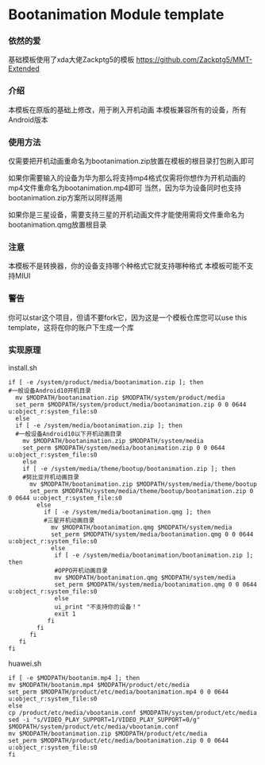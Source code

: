 # Bootanimation Module template
### 依然的爱
基础模板使用了xda大佬Zackptg5的模板
https://github.com/Zackptg5/MMT-Extended

### 介绍
本模板在原版的基础上修改，用于刷入开机动画
本模板兼容所有的设备，所有Android版本

### 使用方法
仅需要把开机动画重命名为bootanimation.zip放置在模板的根目录打包刷入即可

如果你需要输入的设备为华为那么将支持mp4格式仅需将你想作为开机动画的mp4文件重命名为bootanimation.mp4即可
当然，因为华为设备同时也支持bootanimation.zip方案所以同样适用

如果你是三星设备，需要支持三星的开机动画文件才能使用需将文件重命名为bootanimation.qmg放置根目录

### 注意
本模板不是转换器，你的设备支持哪个种格式它就支持哪种格式
本模板可能不支持MIUI

### 警告
你可以star这个项目，但请不要fork它，因为这是一个模板仓库您可以use this template，这将在你的账户下生成一个库

### 实现原理
install.sh
```
if [ -e /system/product/media/bootanimation.zip ]; then
#一般设备Android10开机目录
  mv $MODPATH/bootanimation.zip $MODPATH/system/product/media
  set_perm $MODPATH/system/product/media/bootanimation.zip 0 0 0644 u:object_r:system_file:s0
  else
  if [ -e /system/media/bootanimation.zip ]; then
  #一般设备Android10以下开机动画目录
    mv $MODPATH/bootanimation.zip $MODPATH/system/media
    set_perm $MODPATH/system/media/bootanimation.zip 0 0 0644 u:object_r:system_file:s0
    else
    if [ -e /system/media/theme/bootup/bootanimation.zip ]; then
    #努比亚开机动画目录
      mv $MODPATH/bootanimation.zip $MODPATH/system/media/theme/bootup
      set_perm $MODPATH/system/media/theme/bootup/bootanimation.zip 0 0 0644 u:object_r:system_file:s0
        else
          if [ -e /system/media/bootanimation.qmg ]; then
          #三星开机动画目录
            mv $MODPATH/bootanimation.qmg $MODPATH/system/media
            set_perm $MODPATH/system/media/bootanimation.qmg 0 0 0644 u:object_r:system_file:s0
            else
             if [ -e /system/media/bootanimation/bootanimation.zip ]; then
             #OPPO开机动画目录
             mv $MODPATH/bootanimation.qmg $MODPATH/system/media
             set_perm $MODPATH/system/media/bootanimation.qmg 0 0 0644 u:object_r:system_file:s0
             else
             ui_print "不支持你的设备！"
             exit 1
           fi
        fi
      fi
   fi
fi
```

huawei.sh
```
if [ -e $MODPATH/bootanim.mp4 ]; then
mv $MODPATH/bootanim.mp4 $MODPATH/product/etc/media
set_perm $MODPATH/product/etc/media/bootanimation.mp4 0 0 0644 u:object_r:system_file:s0
else
cp /product/etc/media/vbootanim.conf $MODPATH/system/product/etc/media
sed -i "s/VIDEO_PLAY_SUPPORT=1/VIDEO_PLAY_SUPPORT=0/g" $MODPATH/system/product/etc/media/vbootanim.conf
mv $MODPATH/bootanimation.zip $MODPATH/product/etc/media
set_perm $MODPATH/product/etc/media/bootanimation.zip 0 0 0644 u:object_r:system_file:s0
fi
```